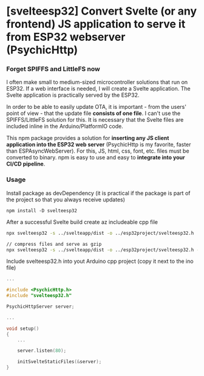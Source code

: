 # [svelteesp32] Convert Svelte (or any frontend) JS application to serve it from ESP32 webserver (PsychicHttp)

### Forget SPIFFS and LittleFS now

I often make small to medium-sized microcontroller solutions that run on ESP32. If a web interface is needed, I will create a Svelte application. The Svelte application is practically served by the ESP32.

In order to be able to easily update OTA, it is important - from the users' point of view - that the update file **consists of one file**. I can't use the SPIFFS/LittleFS solution for this. It is necessary that the Svelte files are included inline in the Arduino/PlatformIO code.

This npm package provides a solution for **inserting any JS client application into the ESP32 web server** (PsychicHttp is my favorite, faster than ESPAsyncWebServer). For this, JS, html, css, font, etc. files must be converted to binary. npm is easy to use and easy to **integrate into your CI/CD pipeline**.

### Usage

Install package as devDependency (it is practical if the package is part of the project so that you always receive updates)

```
npm install -D svelteesp32
```

After a successful Svelte build create az includeable cpp file

```bash
npx svelteesp32 -s ../svelteapp/dist -o ../esp32project/svelteesp32.h

// compress files and serve as gzip
npx svelteesp32 -s ../svelteapp/dist -o ../esp32project/svelteesp32.h -g
```

Include svelteesp32.h into yout Arduino cpp project (copy it next to the ino file)

```c
...

#include <PsychicHttp.h>
#include "svelteesp32.h"

PsychicHttpServer server;

...

void setup()
{
    ...

    server.listen(80);

    initSvelteStaticFiles(&server);
}
```
